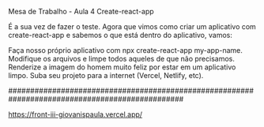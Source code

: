 Mesa de Trabalho - Aula 4
Create-react-app

É a sua vez de fazer o teste. Agora que vimos como criar um aplicativo com create-react-app
e sabemos o que está dentro do aplicativo, vamos:

Faça nosso próprio aplicativo com npx create-react-app my-app-name.
Modifique os arquivos e limpe todos aqueles de que não precisamos.
Renderize a imagem do homem muito feliz por estar em um aplicativo limpo.
Suba seu projeto para a internet (Vercel, Netlify, etc).


################################################################################################

https://front-iii-giovanispaula.vercel.app/
